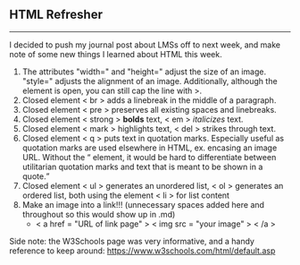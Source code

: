 ## HTML Refresher
---
I decided to push my journal post about LMSs off to next week, and make note of some new things I learned about HTML this week. 

1. The attributes "width=" and "height=" adjust the size of an image. "style=" adjusts the alignment of an image. Additionally, although the <img> element is open, you can still cap the line with >. 
2. Closed element < br > adds a linebreak in the middle of a paragraph.
3. Closed element < pre > preserves all existing spaces and linebreaks. 
4. Closed element < strong > **bolds** text, < em > *italicizes* text. 
5. Closed element < mark > highlights text, < del > strikes through text. 
6. Closed element < q > puts text in quotation marks. Especially useful as quotation marks are used elsewhere in HTML, ex. encasing an image URL. Without the <q> element, it would be hard to differentiate between utilitarian quotation marks and text that is meant to be shown in a quote. 
7. Closed element < ul > generates an unordered list, < ol > generates an ordered list, both using the element < li > for list content
8. Make an image into a link!!! (unnecessary spaces added here and throughout so this would show up in .md)
    - < a href = "URL of link page" >
      < img src = "your image" > < /a >

Side note: the W3Schools page was very informative, and a handy reference to keep around: https://www.w3schools.com/html/default.asp
